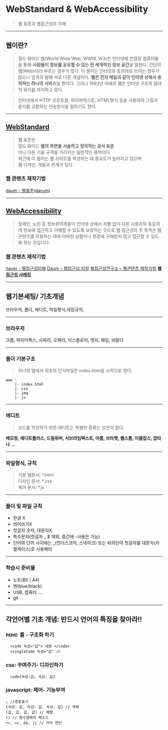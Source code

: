 
# WebStandard & WebAccessibility
> 웹 표준과 웹접근성의 이해

___
## 웹이란?
> 월드 와이드 웹(World Wide Web, WWW, W3)은 인터넷에 연결된 컴퓨터들을 통해 **사람들이 정보를 공유할 수 있는 전 세계적인 정보 공간**을 말한다. 간단히 웹(Web)이라 부르는 경우가 많다. 이 용어는 인터넷과 동의어로 쓰이는 경우가 많으나 엄격히 말해 서로 다른 개념이다. **웹은 전자 메일과 같이 인터넷 상에서 동작하는 하나의 서비스**일 뿐이다. 그러나 1993년 이래로 웹은 인터넷 구조의 절대적 위치를 차지하고 있다.

> 인터넷에서 HTTP 프로토콜, 하이퍼텍스트, HTML형식 등을 사용하여 그림과 문자를 교환하는 전송방식을 말하기도 한다.

___
## [WebStandard](./md_pdf/webStandard.md)
> 웹 표준은   
> 월드 와이드 **웹의 측면을 서술하고 정의하는 공식 표준**  <br>이나 다른 기술 규격을 가리키는 일반적인 용어이다. <br> 최근에 이 용어는 웹 사이트를 작성하는 데 중요도가 높아지고 있으며 <br> 웹 디자인, 개발과 관계가 있다.

### 웹 콘텐츠 제작기법
[daum - 웹표준(darum)](http://darum.daum.net)

___
## [WebAccessibility](./md_pdf/accessibility.md)
> 장애인, 노인 등 정보취약계층이 인터넷 상에서 차별 없이
> 다른 사용자와 동등하게 정보에 접근하고 이해할 수 있도록 보장하는 것으로 웹 접근성의 주 목적은 웹 콘텐츠를 이용하는 데에 어떠한 상황이나 환경에 구애받지 않고 접근할 수 있도록 하는 것입니다.

### 웹 콘텐츠 제작기법
[naver - 웹접근성이해](http://nuli.navercorp.com/sharing/a11y/awareness)
[Daum – 웹접근성 지침](http://darum.daum.net/accessibility/pc)
[웹접근성연구소 – 웹콘텐츠 제작기법](http://www.wah.or.kr/Participation/guide.asp)
[**웹접근성 사례집**](http://www.wah.or.kr/_Upload/pds2/WAI-ARIA%20%EC%82%AC%EB%A1%80%EC%A7%91(%EC%98%A8%EB%9D%BC%EC%9D%B8%ED%8C%90).pdf)

___
## 웹기본세팅/ 기초개념
브라우저, 폴더, 에디트, 파일형식,네임규칙,  
___
### 브라우저
크롬, 파이어폭스, 사파리, 오페라, 익스플로러, 엣지, 웨일, 비발디

___
### 폴더 기본구조
> 하나의 웹에서 최초의 인식파일은 index.html을 시작으로 한다.
```
www -
    |- index.html
    |- css
    |- img
    |- js
```

___
### 에디트
> 코드를 작성하기 위한 에디트는 특별한 종류는 상관이 없다.

**메모장, 에디트플러스, 드림위버, 서브라임텍스트, 아톰, 브라켓, 웹스톰, 이클립스, 압타나 ...**

___
### 파일형식, 규칙
>기본 웹문서: *.html    
디자인 문서: *.css   
제어 문서: *.js    

___
### 폴더 및 파일 규칙
* 한글 X
* 띄어쓰기X
* 첫글자 숫자, 대문자X
* 특수문자(첫글자 _ $ 제외, 중간에 -사용은 가능)
* 단어와 단어 사이에는 _(언더스코어, 스네이크) 또는 뒤의단어 첫글자를 대문자(카멜케이스)로 사용해라

___
### 학습시 준비물
* 노트(B5 | A4)
* 펜(blue/black)
* USB, 컴퓨터 ....
* git

___
## 각언어별 기초 개념: 반드시 언어의 특징을 찾아라!!

### html: 틀 - 구조화 하기
```
  <code 속성="값"> 내용 </code>
  <singleCode 속성="값" />
```
### css: 꾸며주기- 디자인하기
```
  code{속성:값; 속성: 값}
```
### javascript: 제어- 기능부여
```
; //종료표시
{속성: 값, 속성: 값, 속성: 값} // 객체
[값, 값, 값, 값] // 배열
() // 함수형태의 메소드
+=, ==, &&, || // 기타 연산
```




















